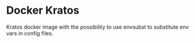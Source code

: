 # Docker Kratos

Kratos docker image with the possibility to use envsubst to substitute env vars in config files.